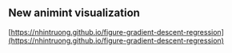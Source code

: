 ## New animint visualization
[https://nhintruong.github.io/figure-gradient-descent-regression](https://nhintruong.github.io/figure-gradient-descent-regression)

